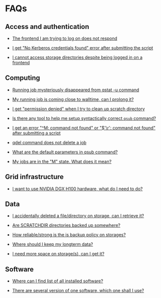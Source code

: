 # FAQs

<!--
## General

-[]()
- Who is MetaCentrum service for?

-->
<!--
-[]()
- What are the terms and conditions?
    how to cite and acknowledge

-->
<!--
-[]()
- Can I use MetaCentrum services for commercial research?
    - is it strict "no"?

-->
<!--
-[]()
- Is there a glossary the terms MetaCentrum uses?
    - s3, PBS, GUI, CLI,... etc.
    - stalo by za to mozna tyhle pojmy shrnout abecedne nekde
-->

## Access and authentication

<!--
-[]()
- I cannot login, what to do  
    - how to troubleshoot login problems
    - what to check first, ssh -vvv etc.
    - check frontends, outages - is the particular frontend down?
    - also check for IP ban
-->

- [The frontend I am trying to log on does not respond](/troubleshooting/faqs/faqs-content/frontend-does-not-respond)

<!--
-[]()
- I forgot my pasword, what to do
    - howto for users in case they forgot password

-->
<!--
-[]()
- I want to change my password
    - dtto, for changing password

-->
<!--
-[]()
- I want to change my login, is that possible?
    - dtto, no its not possible, not easily
-->

<!--
-[]()
- I am a short-time guest in Czech republic, can I get an account?
    - about sponsored accounts
    - other alternatives to full account

-->
<!--
-[]()
- I live and work abroad, collaborate with Czech colleagues, can I get an account?
    - howto how to get account
    - does need to be spo nsored account?

-->
<!--
-[]()
- My account has expired, what to do
    - howto where to reapply
-->

- [I get "No Kerberos credentials found" error after submitting the script](/troubleshooting/faqs/faqs-content/no-kerb-credenials)

- [I cannot access storage directories despite being logged in on a frontend](/troubleshooting/faqs/faqs-content/no-access-to-storages)

## Computing

<!--
-[]()
- why is my job queing so long? 
    - troubleshooting queing problems, explain fairshare, choice of resources
    - what affects queing time

-->
<!--
-[]()
- How can I share data with other users
    - howto on sharing data
    - pain in the neck this issue

-->
<!--
    - how to list all jobs
    - is there some short command to do this without needing to list all PBS servers
-->
- [Running job mysteriously disappeared from qstat -u command](/troubleshooting/faqs/faqs-content/qstat-moved-jobs)

<!--
-[]()
- How do I estimate how much resources my job needs
    - some howto on CPU, memory, time usage estimations
    - users need this badly!

-->
<!--
-[]()
- If I use N CPUs, will the job run N-times faster?
    - in general, no
    - the job must be paralellized
    - link to howto on paralellized jobs

-->
<!--
-[]()
- How to speed up a job apart from running it in parallel?
    - depends on what the bottleneck is
    - choose CPU speed (if the bottleneck is CPU)
    - choose fast scratch (if the bottleneck is IN/OUT operations)
-->

<!--
    - how can users prolong their jobs 
    - what to edo if they run out of their quota
-->
- [My running job is coming close to walltime, can I prolong it?](/troubleshooting/faqs/faqs-content/prolong-walltime)

<!--
-[]()
- My job failed with something like "No space left on device / Input-output error"
    - probably the root filesystem quota or /var/... files
    - how to clear the quota / send the unnecessary output to /dev/null
    - setup TMPDIR (TMP), SINGULARITY CACHEDIR to SCRATCHDIR
-->

- [I get "permission denied" when I try to clean up scratch directory](/troubleshooting/faqs/faqs-content/clean-scratch-perm-denied)

<!--
-[]()
- How can I check whether I use resources effectively?
    - some howto on used mem, CPUs
    - duration is obvious
    - if CPU usage is low, usually the calculation is not so paralle as it should be 

-->

- [Is there any tool to help me setup syntactically correct `qsub` command?](/troubleshooting/faqs/faqs-content/qsub-assembler)

- [I get an error "^M: command not found" or "$'\r': command not found" after submitting a script](/troubleshooting/faqs/faqs-content/os-dependent-endlines)

- [qdel command does not delete a job](/troubleshooting/faqs/faqs-content/force-qdel)

- [What are the default parameters in qsub command?](/troubleshooting/faqs/faqs-content/qsub-default-parameters)

- [My jobs are in the "M" state. What does it mean?](/troubleshooting/faqs/faqs-content/moved-state-jobs)

<!--
-[]()
- I need to work interactively, but my internet connection is faulty. Is there a way to secure the connection so that I can reconnect to the interactive job?
    - some howto for this usecase
    - `nohup` (+ others?) in Linux, ??? other OSs 

-->
<!--
-[]()
- How can I sort through various GPU and select among them?
    - some point to GPU card selection
    - also how to set memory for GPU card
-->

<!--
## Managed computing services

-[]()
- OnDemand application XY does not work
    - do this
    - then this

-[]()
- Kubernetes application XY does not work
    - do this
    - then this
-->

## Grid infrastructure

<!--
-[]()
- What is the difference between frontend, storage and computing node?
    - frontend is just a named server for login and light processing of jobs
    - storage(s) are just a disc space with user data, installed software etc.
    - computing nodes are machines where the actual computations runs

-->
<!--
-[]()
- Why are there more than one storage and more homes? It's confusing.
    - explain somehow to users why this is so
-->

- [I want to use NVIDIA DGX H100 hardware, what do I need to do?](/troubleshooting/faqs/faqs-content/dgx-usage)

## Data

- [I accidentally deleted a file/directory on storage, can I retrieve it?](/troubleshooting/faqs/faqs-content/accident-deleted-file)

- [Are SCRATCHDIR directories backed up somewhere?](/troubleshooting/faqs/faqs-content/scratchdir-backup)

- [How reliable/strong is the is backup policy on storages?](/troubleshooting/faqs/faqs-content/storage-backup-policy)

- [Where should I keep my longterm data?](/troubleshooting/faqs/faqs-content/where-keep-data.md)

<!--
-[]()
- I need to receive large volume of data from outside MetaCentrum
    - how to do this effectively
-->

- [I need more space on storage(s), can I get it?](/troubleshooting/faqs/faqs-content/more-space-storage)

## Software

- [Where can I find list of all installed software?](/troubleshooting/faqs/faqs-content/list-all-sw)

- [There are several version of one software, which one shall I use?](/troubleshooting/faqs/faqs-content/sw-which-version)

<!--
-[]()
- Do you automatically install new versions of currently installed software?
    - in some cases yes (major software)
    - in more marginal cases you better tell us

-->
<!--
-[]()
- Can I install my own software
    - yes, to your home
    - link to howto

-->
<!--
-[]()
- I need to install .deb package, but I cannot use `apt-get install` without root priviledges. Is there some workaround?
    - some howto what to do
    - do they have always write to support?

-->
